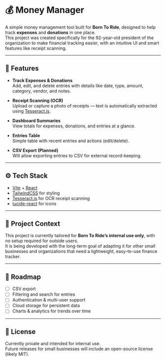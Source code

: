 # 💰 Money Manager

A simple money management tool built for **Born To Ride**, designed to help track **expenses** and **donations** in one place.  
This project was created specifically for the 92-year-old president of the organization to make financial tracking easier, with an intuitive UI and smart features like receipt scanning.

---

## 🚀 Features

- **Track Expenses & Donations**  
  Add, edit, and delete entries with details like date, type, amount, category, vendor, and notes.

- **Receipt Scanning (OCR)**  
  Upload or capture a photo of receipts — text is automatically extracted using [Tesseract.js](https://tesseract.projectnaptha.com/).

- **Dashboard Summaries**  
  View totals for expenses, donations, and entries at a glance.

- **Entries Table**  
  Simple table with recent entries and actions (edit/delete).

- **CSV Export (Planned)**  
  Will allow exporting entries to CSV for external record-keeping.

---

## ⚙️ Tech Stack

  - [Vite](https://vitejs.dev/) + [React](https://reactjs.org/)  
  - [TailwindCSS](https://tailwindcss.com/) for styling  
  - [Tesseract.js](https://github.com/naptha/tesseract.js) for OCR receipt scanning  
  - [lucide-react](https://lucide.dev/) for icons  

---

## 🎯 Project Context

  This project is currently tailored for **Born To Ride’s internal use only**, with no setup required for outside users.  
  It is being developed with the long-term goal of adapting it for other small businesses and organizations that need a lightweight, easy-to-use finance tracker.

---
## 🔮 Roadmap

  - [ ] CSV export  
  - [ ] Filtering and search for entries  
  - [ ] Authentication & multi-user support  
  - [ ] Cloud storage for persistent data  
  - [ ] Charts & analytics for trends over time  
---
## 📜 License

  Currently private and intended for internal use.  
  Future releases for small businesses will include an open-source license (likely MIT).


